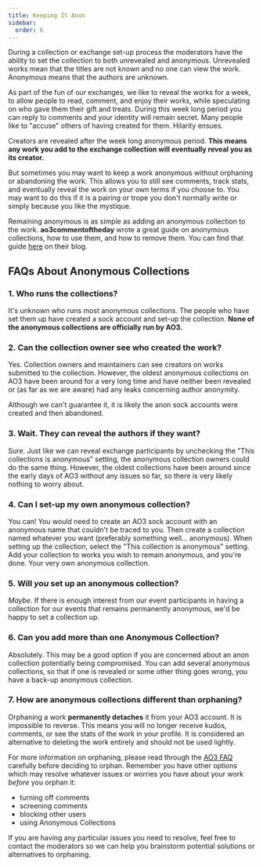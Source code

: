 ```yaml
---
title: Keeping It Anon
sidebar:
  order: 6
---
```


During a collection or exchange set-up process the moderators have the ability
to set the collection to both unrevealed and anonymous. Unrevealed works mean
that the titles are not known and no one can view the work. Anonymous means that
the authors are unknown.

As part of the fun of our exchanges, we like to reveal the works for a week, to
allow people to read, comment, and enjoy their works, while speculating on who
gave them their gift and treats. During this week long period you can reply to
comments and your identity will remain secret. Many people like to "accuse"
others of having created for them. Hilarity ensues.

Creators are revealed after the week long anonymous period. **This means any
work you add to the exchange collection will eventually reveal you as its
creator.**

But sometimes you may want to keep a work anonymous without orphaning or
abandoning the work. This allows you to still see comments, track stats, and
eventually reveal the work on your own terms if you choose to. You may want to
do this if it is a pairing or trope you don't normally write or simply because
you like the mystique.

Remaining anonymous is as simple as adding an anonymous collection to the work.
**ao3commentoftheday** wrote a great guide on anonymous collections, how to use
them, and how to remove them. You can find that guide
[here](https://ao3commentoftheday.tumblr.com/post/623230427225800704/so-about-anonymous-works-whats-the-process)
on their blog.

## FAQs About Anonymous Collections

### 1. Who runs the collections?

It's unknown who runs most anonymous collections. The people who have set them
up have created a sock account and set-up the collection. **None of the
anonymous collections are officially run by AO3.**

### 2. Can the collection owner see who created the work?

Yes. Collection owners and maintainers can see creators on works submitted to
the collection. However, the oldest anonymous collections on AO3 have been
around for a very long time and have neither been revealed or (as far as we are
aware) had any leaks concerning author anonymity.

Although we can't guarantee it, it is likely the anon sock accounts were created
and then abandoned.

### 3. Wait. They can reveal the authors if they want?

Sure. Just like we can reveal exchange participants by unchecking the "This
collections is anonymous" setting, the anonymous collection owners could do the
same thing. However, the oldest collections have been around since the early
days of AO3 without any issues so far, so there is very likely nothing to worry
about.

### 4. Can I set-up my own anonymous collection?

You can! You would need to create an AO3 sock account with an anonymous name
that couldn't be traced to you. Then create a collection named whatever you want
(preferably something well... anonymous). When setting up the collection, select
the "This collection is anonymous" setting. Add your collection to works you
wish to remain anonymous, and you're done. Your very own anonymous collection.

### 5. Will _you_ set up an anonymous collection?

_Maybe._ If there is enough interest from our event participants in having a
collection for our events that remains permanently anonymous, we'd be happy to
set a collection up.

### 6. Can you add more than one Anonymous Collection?

Absolutely. This may be a good option if you are concerned about an anon
collection potentially being compromised. You can add several anonymous
collections, so that if one is revealed or some other thing goes wrong, you have
a back-up anonymous collection.

### 7. How are anonymous collections different than orphaning?

Orphaning a work **permanently detaches** it from your AO3 account. It is
impossible to reverse. This means you will no longer receive kudos, comments, or
see the stats of the work in your profile. It is considered an alternative to
deleting the work entirely and should not be used lightly.

For more information on orphaning, please read through the
[AO3 FAQ](https://archiveofourown.org/faq/orphaning?language_id=en) carefully
before deciding to orphan. Remember you have other options which may resolve
whatever issues or worries you have about your work _before_ you orphan it:

- turning off comments
- screening comments
- blocking other users
- using Anonymous Collections

If you are having any particular issues you need to resolve, feel free to
contact the moderators so we can help you brainstorm potential solutions or
alternatives to orphaning.
